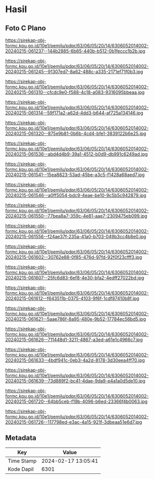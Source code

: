 # Hasil

## Foto C Plano

https://sirekap-obj-formc.kpu.go.id/10e1/pemilu/pdpr/63/06/05/20/14/6306052014002-20240215-061237--144b2885-6b65-440b-b512-0b1feccc1b2b.jpg

https://sirekap-obj-formc.kpu.go.id/10e1/pemilu/pdpr/63/06/05/20/14/6306052014002-20240215-061245--91307ed7-8a62-488c-a335-2171ef71f0b3.jpg

https://sirekap-obj-formc.kpu.go.id/10e1/pemilu/pdpr/63/06/05/20/14/6306052014002-20240215-061310--cfcdc9e0-f588-4c18-a083-9316095bbeaa.jpg

https://sirekap-obj-formc.kpu.go.id/10e1/pemilu/pdpr/63/06/05/20/14/6306052014002-20240215-061314--59f171a2-a62d-4dd3-b644-af725a134146.jpg

https://sirekap-obj-formc.kpu.go.id/10e1/pemilu/pdpr/63/06/05/20/14/6306052014002-20240215-061320--875e9b81-0b6b-4cd4-bfe1-3839122b6e25.jpg

https://sirekap-obj-formc.kpu.go.id/10e1/pemilu/pdpr/63/06/05/20/14/6306052014002-20240215-061536--abd4d4b9-39a1-4512-b0d9-db991c6249ad.jpg

https://sirekap-obj-formc.kpu.go.id/10e1/pemilu/pdpr/63/06/05/20/14/6306052014002-20240215-061541--15ea8823-53ad-45be-a3c5-f1428a68aed7.jpg

https://sirekap-obj-formc.kpu.go.id/10e1/pemilu/pdpr/63/06/05/20/14/6306052014002-20240215-061546--a0ff5054-bdc9-4eae-be10-9c5b5c942879.jpg

https://sirekap-obj-formc.kpu.go.id/10e1/pemilu/pdpr/63/06/05/20/14/6306052014002-20240215-061550--77bea8a7-359c-4e81-aae7-2309475eb099.jpg

https://sirekap-obj-formc.kpu.go.id/10e1/pemilu/pdpr/63/06/05/20/14/6306052014002-20240215-061556--f24ae37f-235a-41a0-b703-049b3cc4b8e0.jpg

https://sirekap-obj-formc.kpu.go.id/10e1/pemilu/pdpr/63/06/05/20/14/6306052014002-20240215-061602--30762e88-0f85-476d-97fd-92f0f23cfff3.jpg

https://sirekap-obj-formc.kpu.go.id/10e1/pemilu/pdpr/63/06/05/20/14/6306052014002-20240215-061607--25fc6d83-6ef8-4e30-bfa2-4edff27022bd.jpg

https://sirekap-obj-formc.kpu.go.id/10e1/pemilu/pdpr/63/06/05/20/14/6306052014002-20240215-061612--f643511b-0375-4103-9f6f-1cdf87410b8f.jpg

https://sirekap-obj-formc.kpu.go.id/10e1/pemilu/pdpr/63/06/05/20/14/6306052014002-20240215-061621--5aae786f-8a95-480e-9b52-17784ec56bd5.jpg

https://sirekap-obj-formc.kpu.go.id/10e1/pemilu/pdpr/63/06/05/20/14/6306052014002-20240215-061626--711448d1-3211-4867-a3ed-a61e1c4966c7.jpg

https://sirekap-obj-formc.kpu.go.id/10e1/pemilu/pdpr/63/06/05/20/14/6306052014002-20240215-061633--4bdf941c-0eb3-4a2d-8178-3d30eea4ff70.jpg

https://sirekap-obj-formc.kpu.go.id/10e1/pemilu/pdpr/63/06/05/20/14/6306052014002-20240215-061639--73d889f2-bc41-4dae-9da9-e4a1a0d5de10.jpg

https://sirekap-obj-formc.kpu.go.id/10e1/pemilu/pdpr/63/06/05/20/14/6306052014002-20240215-061720--64bb5ceb-f19b-4096-b6ed-23366f4b0063.jpg

https://sirekap-obj-formc.kpu.go.id/10e1/pemilu/pdpr/63/06/05/20/14/6306052014002-20240215-061726--117798ed-e3ac-4a15-921f-3dbeaa51e6d7.jpg


## Metadata

| Key        | Value               |
| ---------- | ------------------- |
| Time Stamp | 2024-02-17 13:05:41 |
| Kode Dapil | 6301                |



